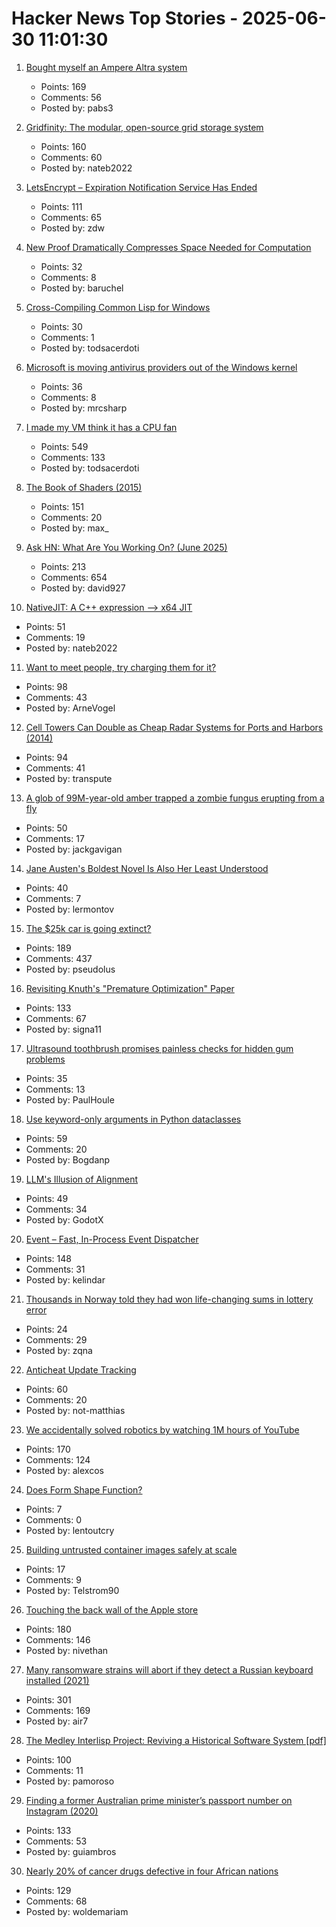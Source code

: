 # Hacker News Top Stories - 2025-06-30 11:01:30

1. [Bought myself an Ampere Altra system](https://marcin.juszkiewicz.com.pl/2025/06/27/bought-myself-an-ampere-altra-system/)
   - Points: 169
   - Comments: 56
   - Posted by: pabs3

2. [Gridfinity: The modular, open-source grid storage system](https://gridfinity.xyz/)
   - Points: 160
   - Comments: 60
   - Posted by: nateb2022

3. [LetsEncrypt – Expiration Notification Service Has Ended](https://letsencrypt.org/2025/06/26/expiration-notification-service-has-ended/)
   - Points: 111
   - Comments: 65
   - Posted by: zdw

4. [New Proof Dramatically Compresses Space Needed for Computation](https://www.scientificamerican.com/article/new-proof-dramatically-compresses-space-needed-for-computation/)
   - Points: 32
   - Comments: 8
   - Posted by: baruchel

5. [Cross-Compiling Common Lisp for Windows](https://www.fosskers.ca/en/blog/cl-windows)
   - Points: 30
   - Comments: 1
   - Posted by: todsacerdoti

6. [Microsoft is moving antivirus providers out of the Windows kernel](https://www.theverge.com/news/692637/microsoft-windows-kernel-antivirus-changes)
   - Points: 36
   - Comments: 8
   - Posted by: mrcsharp

7. [I made my VM think it has a CPU fan](https://wbenny.github.io/2025/06/29/i-made-my-vm-think-it-has-a-cpu-fan.html)
   - Points: 549
   - Comments: 133
   - Posted by: todsacerdoti

8. [The Book of Shaders (2015)](https://thebookofshaders.com/)
   - Points: 151
   - Comments: 20
   - Posted by: max_

9. [Ask HN: What Are You Working On? (June 2025)](undefined)
   - Points: 213
   - Comments: 654
   - Posted by: david927

10. [NativeJIT: A C++ expression –> x64 JIT](https://github.com/BitFunnel/NativeJIT)
   - Points: 51
   - Comments: 19
   - Posted by: nateb2022

11. [Want to meet people, try charging them for it?](https://notes.eatonphil.com/2025-06-28-want-to-meet-people-charge-them.html)
   - Points: 98
   - Comments: 43
   - Posted by: ArneVogel

12. [Cell Towers Can Double as Cheap Radar Systems for Ports and Harbors (2014)](https://spectrum.ieee.org/cell-tower-signals-can-improve-port-security)
   - Points: 94
   - Comments: 41
   - Posted by: transpute

13. [A glob of 99M-year-old amber trapped a zombie fungus erupting from a fly](https://www.cnn.com/2025/06/24/science/amber-insect-zombie-fungi-fossil)
   - Points: 50
   - Comments: 17
   - Posted by: jackgavigan

14. [Jane Austen's Boldest Novel Is Also Her Least Understood](https://www.nytimes.com/2025/06/27/books/review/jane-austen-mansfield-park.html)
   - Points: 40
   - Comments: 7
   - Posted by: lermontov

15. [The $25k car is going extinct?](https://media.hubspot.com/why-the-25000-car-is-going-extinct)
   - Points: 189
   - Comments: 437
   - Posted by: pseudolus

16. [Revisiting Knuth's "Premature Optimization" Paper](https://probablydance.com/2025/06/19/revisiting-knuths-premature-optimization-paper/)
   - Points: 133
   - Comments: 67
   - Posted by: signa11

17. [Ultrasound toothbrush promises painless checks for hidden gum problems](https://phys.org/news/2025-06-ultrasound-toothbrush-painless-hidden-gum.html)
   - Points: 35
   - Comments: 13
   - Posted by: PaulHoule

18. [Use keyword-only arguments in Python dataclasses](https://chipx86.blog/2025/06/29/tip-use-keyword-only-arguments-in-python-dataclasses/)
   - Points: 59
   - Comments: 20
   - Posted by: Bogdanp

19. [LLM's Illusion of Alignment](https://www.systemicmisalignment.com/)
   - Points: 49
   - Comments: 34
   - Posted by: GodotX

20. [Event – Fast, In-Process Event Dispatcher](https://github.com/kelindar/event)
   - Points: 148
   - Comments: 31
   - Posted by: kelindar

21. [Thousands in Norway told they had won life-changing sums in lottery error](https://www.theguardian.com/world/2025/jun/29/thousands-in-norway-told-they-had-won-life-changing-sums-in-lottery-error)
   - Points: 24
   - Comments: 29
   - Posted by: zqna

22. [Anticheat Update Tracking](https://not-matthias.github.io/posts/anticheat-update-tracking/)
   - Points: 60
   - Comments: 20
   - Posted by: not-matthias

23. [We accidentally solved robotics by watching 1M hours of YouTube](https://ksagar.bearblog.dev/vjepa/)
   - Points: 170
   - Comments: 124
   - Posted by: alexcos

24. [Does Form Shape Function?](https://www.quantamagazine.org/does-form-really-shape-function-20250612/)
   - Points: 7
   - Comments: 0
   - Posted by: lentoutcry

25. [Building untrusted container images safely at scale](https://depot.dev/blog/container-security-at-scale-building-untrusted-images-safely)
   - Points: 17
   - Comments: 9
   - Posted by: Telstrom90

26. [Touching the back wall of the Apple store](https://blog.lauramichet.com/touching-the-back-wall-of-the-apple-store/)
   - Points: 180
   - Comments: 146
   - Posted by: nivethan

27. [Many ransomware strains will abort if they detect a Russian keyboard installed (2021)](https://krebsonsecurity.com/2021/05/try-this-one-weird-trick-russian-hackers-hate/)
   - Points: 301
   - Comments: 169
   - Posted by: air7

28. [The Medley Interlisp Project: Reviving a Historical Software System [pdf]](https://interlisp.org/documentation/young-ccece2025.pdf)
   - Points: 100
   - Comments: 11
   - Posted by: pamoroso

29. [Finding a former Australian prime minister’s passport number on Instagram (2020)](https://mango.pdf.zone/finding-former-australian-prime-minister-tony-abbotts-passport-number-on-instagram/)
   - Points: 133
   - Comments: 53
   - Posted by: guiambros

30. [Nearly 20% of cancer drugs defective in four African nations](https://www.dw.com/en/nearly-20-of-cancer-drugs-defective-in-4-african-nations/a-73062221)
   - Points: 129
   - Comments: 68
   - Posted by: woldemariam

